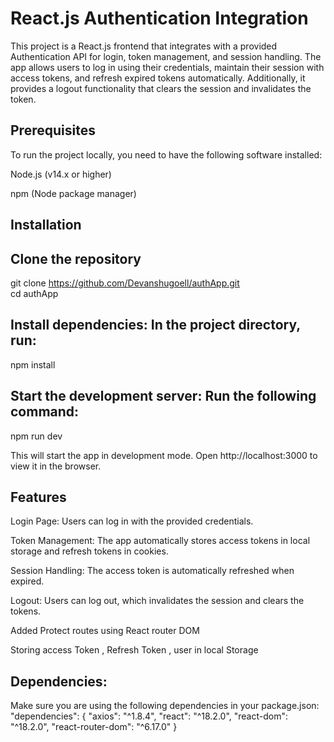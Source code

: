 # React.js Authentication Integration

This project is a React.js frontend that integrates with a provided Authentication API for login, token management, and session handling. The app allows users to log in using their credentials, maintain their session with access tokens, and refresh expired tokens automatically. Additionally, it provides a logout functionality that clears the session and invalidates the token.

## Prerequisites

To run the project locally, you need to have the following software installed:

Node.js (v14.x or higher)

npm (Node package manager)

## Installation

## Clone the repository

git clone https://github.com/Devanshugoell/authApp.git  
cd authApp

## Install dependencies: In the project directory, run:

npm install

## Start the development server: Run the following command:

npm run dev

This will start the app in development mode. Open http://localhost:3000 to view it in the browser.

## Features

Login Page: Users can log in with the provided credentials.

Token Management: The app automatically stores access tokens in local storage and refresh tokens in cookies.

Session Handling: The access token is automatically refreshed when expired.

Logout: Users can log out, which invalidates the session and clears the tokens.

Added Protect routes using React router DOM

Storing access Token , Refresh Token , user in local Storage

## Dependencies:

Make sure you are using the following dependencies in your package.json:
"dependencies": {
"axios": "^1.8.4",
"react": "^18.2.0",
"react-dom": "^18.2.0",
"react-router-dom": "^6.17.0"
}
